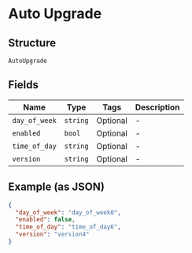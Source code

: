 
# Auto Upgrade

## Structure

`AutoUpgrade`

## Fields

| Name | Type | Tags | Description |
|  --- | --- | --- | --- |
| `day_of_week` | `string` | Optional | - |
| `enabled` | `bool` | Optional | - |
| `time_of_day` | `string` | Optional | - |
| `version` | `string` | Optional | - |

## Example (as JSON)

```json
{
  "day_of_week": "day_of_week0",
  "enabled": false,
  "time_of_day": "time_of_day6",
  "version": "version4"
}
```

